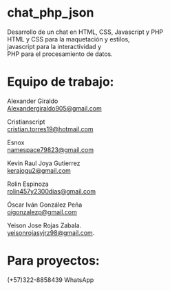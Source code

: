 # chat_php_json
Desarrollo de un chat en HTML, CSS, Javascript y PHP</br>
HTML y CSS para la maquetación y estilos, </br>
javascript para la interactividad y </br>
PHP para el procesamiento de datos.

# Equipo de trabajo:

Alexander Giraldo</br>
Alexandergiraldo905@gmail.com</br>

Cristianscript</br>
cristian.torres19@hotmail.com</br>

Esnox</br>
namespace79823@gmail.com</br>

Kevin Raul Joya Gutierrez</br>
kerajogu2@gmail.com</br>

Rolin Espinoza</br>
rolin457y2300dias@gmail.com</br>

Óscar Iván González Peña</br>
oigonzalezp@gmail.com</br>

Yeison Jose Rojas Zabala.</br>
yeisonrojasyjrz98@gmail.com.</br>

# Para proyectos:
(+57)322-8858439 WhatsApp</br>
